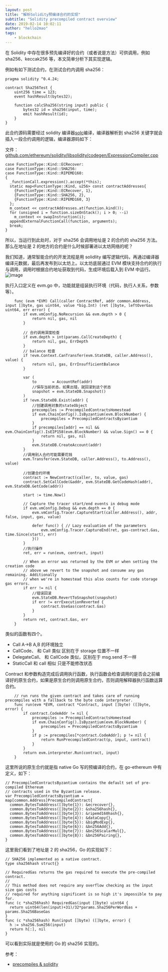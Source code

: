 ```yaml
---
layout: post
title: "解析Solidity预编译合约的实现"
subtitle: "Solidity precompiled contract overview"
date: 2019-02-14 10:02:11
author: "hello2mao"
tags:
    - blockchain
---
```


在 Solidity 中存在很多预先编译好的合约（或者说是方法）可供调用，例如 sha256、keccak256 等，本文简单分析下其实现逻辑。

例如有如下测试合约，在测试合约内调用 sha256：

```
pragma solidity ^0.4.24;

contract Sha256Test {
    uint256 time = 123;
    event hashResult(bytes32);

    function calcSha256(string input) public {
        bytes32 id = sha256(input, time);
        emit hashResult(id);
    }
}
```

此合约源码需要经过 solidity 编译器[solc](https://github.com/ethereum/solidity)编译，编译器解析到 sha256 关键字就会插入一段合约调用的逻辑，编译器源码如下：

文件：[github.com/ethereum/solidity/libsolidity/codegen/ExpressionCompiler.cpp](https://github.com/ethereum/solidity/blob/f003696d7e0e4a1bbe884208db1d651c08cfb01c/libsolidity/codegen/ExpressionCompiler.cpp#L825)

```
case FunctionType::Kind::ECRecover:
case FunctionType::Kind::SHA256:
case FunctionType::Kind::RIPEMD160:
{
  _functionCall.expression().accept(*this);
  static map<FunctionType::Kind, u256> const contractAddresses{
    {FunctionType::Kind::ECRecover, 1},
    {FunctionType::Kind::SHA256, 2},
    {FunctionType::Kind::RIPEMD160, 3}
  };
  m_context << contractAddresses.at(function.kind());
  for (unsigned i = function.sizeOnStack(); i > 0; --i)
    m_context << swapInstruction(i);
  appendExternalFunctionCall(function, arguments);
  break;
}
```

所以，当运行到此处时，对于 sha256 会调用地址是 2 的合约的 sha256 方法。那么在地址是 2 的地方的合约是什么时候部署进以太坊网络的呢？

我们知道，通常智能合约的开发流程是用 solidlity 编写逻辑代码，再通过编译器编译元数据，最后再发布到以太坊上。以太坊底层通过 EVM 模块支持合约的执行与调用，调用时根据合约地址获取到代码，生成环境后载入到 EVM 中运行。
![image](https://user-images.githubusercontent.com/8265961/52756872-bdfb1d80-303d-11e9-9076-0b365c1df65d.png)

执行入口定义在 evm.go 中，功能就是组装执行环境（代码，执行人关系，参数等）。

```
    func (evm *EVM) Call(caller ContractRef, addr common.Address, input []byte, gas uint64, value *big.Int) (ret []byte, leftOverGas uint64, err error) {
        if evm.vmConfig.NoRecursion && evm.depth > 0 {
            return nil, gas, nil
        }

        // 合约调用深度检查
        if evm.depth > int(params.CallCreateDepth) {
            return nil, gas, ErrDepth
        }
        // balance 检查
        if !evm.Context.CanTransfer(evm.StateDB, caller.Address(), value) {
            return nil, gas, ErrInsufficientBalance
        }

        var (
            to       = AccountRef(addr)
            //保存当前状态，如果出错，就回滚到这个状态
            snapshot = evm.StateDB.Snapshot()
        )
        if !evm.StateDB.Exist(addr) {
            //创建调用对象的stateObject
            precompiles := PrecompiledContractsHomestead
            if evm.ChainConfig().IsByzantium(evm.BlockNumber) {
                precompiles = PrecompiledContractsByzantium
            }
            if precompiles[addr] == nil && evm.ChainConfig().IsEIP158(evm.BlockNumber) && value.Sign() == 0 {
                return nil, gas, nil
            }
            evm.StateDB.CreateAccount(addr)
        }
        //调用别人合约可能需要花钱
        evm.Transfer(evm.StateDB, caller.Address(), to.Address(), value)

        //创建合约环境
        contract := NewContract(caller, to, value, gas)
        contract.SetCallCode(&addr, evm.StateDB.GetCodeHash(addr), evm.StateDB.GetCode(addr))

        start := time.Now()

        // Capture the tracer start/end events in debug mode
        if evm.vmConfig.Debug && evm.depth == 0 {
            evm.vmConfig.Tracer.CaptureStart(caller.Address(), addr, false, input, gas, value)

            defer func() { // Lazy evaluation of the parameters
                evm.vmConfig.Tracer.CaptureEnd(ret, gas-contract.Gas, time.Since(start), err)
            }()
        }
        //执行操作
        ret, err = run(evm, contract, input)

        // When an error was returned by the EVM or when setting the creation code
        // above we revert to the snapshot and consume any gas remaining. Additionally
        // when we're in homestead this also counts for code storage gas errors.
        if err != nil {
            //错误回滚
            evm.StateDB.RevertToSnapshot(snapshot)
            if err != errExecutionReverted {
                contract.UseGas(contract.Gas)
            }
        }
        return ret, contract.Gas, err
    }
```

类似的函数有四个。

-   Call A->B A,B 的环境独立
-   CallCode、 和 Call 类似 区别在于 storage 位置不一样
-   DelegateCall、 和 CallCode 类似，区别在于 msg.send 不一样
-   StaticCall 和 call 相似 只是不能修改状态

Contract 和参数构造完成后调用执行函数，执行函数会检查调用的是否会之前编译好的原生合约，如果是原生合约则调用原生合约，否则调用解释器执行函数运算合约。

```
    // run runs the given contract and takes care of running precompiles with a fallback to the byte code interpreter.
    func run(evm *EVM, contract *Contract, input []byte) ([]byte, error) {
        if contract.CodeAddr != nil {
            precompiles := PrecompiledContractsHomestead
            if evm.ChainConfig().IsByzantium(evm.BlockNumber) {
                precompiles = PrecompiledContractsByzantium
            }
            if p := precompiles[*contract.CodeAddr]; p != nil {
                return RunPrecompiledContract(p, input, contract)
            }
        }
        return evm.interpreter.Run(contract, input)
    }
```

这里所说的原生合约就是指 native Go 写的预编译的合约，在 go-ethereum 中有定义，如下：

```
// PrecompiledContractsByzantium contains the default set of pre-compiled Ethereum
// contracts used in the Byzantium release.
var PrecompiledContractsByzantium = map[common.Address]PrecompiledContract{
  common.BytesToAddress([]byte{1}): &ecrecover{},
  common.BytesToAddress([]byte{2}): &sha256hash{},
  common.BytesToAddress([]byte{3}): &ripemd160hash{},
  common.BytesToAddress([]byte{4}): &dataCopy{},
  common.BytesToAddress([]byte{5}): &bigModExp{},
  common.BytesToAddress([]byte{6}): &bn256Add{},
  common.BytesToAddress([]byte{7}): &bn256ScalarMul{},
  common.BytesToAddress([]byte{8}): &bn256Pairing{},
}
```

这里我们看到了地址是 2 的 sha256，Go 的实现如下：

```
// SHA256 implemented as a native contract.
type sha256hash struct{}

// RequiredGas returns the gas required to execute the pre-compiled contract.
//
// This method does not require any overflow checking as the input size gas costs
// required for anything significant is so high it's impossible to pay for.
func (c *sha256hash) RequiredGas(input []byte) uint64 {
  return uint64(len(input)+31)/32*params.Sha256PerWordGas + params.Sha256BaseGas
}
func (c *sha256hash) Run(input []byte) ([]byte, error) {
  h := sha256.Sum256(input)
  return h[:], nil
}
```

可以看到实际就是使用的 Go 的 sha256 实现的。

参考：

-   [precompiles & solidity](https://medium.com/@rbkhmrcr/precompiles-solidity-e5d29bd428c4)
